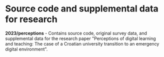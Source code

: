 # Source code and supplemental data for research

**2023/perceptions** - Contains source code, original survey data, and supplemental data for the research paper "Perceptions of digital learning and teaching: The case of a Croatian university transition to an emergency digital environment".